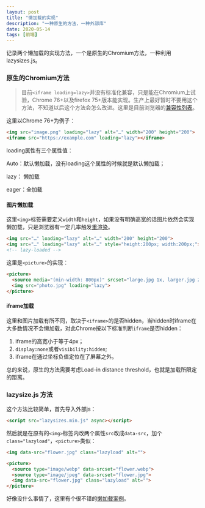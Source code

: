 ```yaml
---
layout: post
title: "懒加载的实现"
description: "一种原生的方法，一种外部库"
date: 2020-05-14
tags: [前端]
---
```


记录两个懒加载的实现方法，一个是原生的Chromium方法，一种利用lazysizes.js。

<!--more-->

### 原生的Chromium方法

> 目前```<iframe loading=lazy>```并没有标准化兼容，只是能在Chromium上试验，Chrome 76+以及firefox 75+版本能实现。生产上最好暂时不要用这个方法，不知道以后这个方法会怎么改进。这里是目前浏览器的[兼容性列表](https://developer.mozilla.org/en-US/docs/Web/HTML/Element/img#Browser_compatibility)。

这里以Chrome 76+为例子：

```html
<img src="image.png" loading="lazy" alt="…" width="200" height="200">
<iframe src="https://example.com" loading="lazy"></iframe>
```

loading属性有三个属性值：

Auto：默认懒加载，没有loading这个属性的时候就是默认懒加载；

lazy： 懒加载

eager：全加载

#### 图片懒加载

这里```<img>```标签需要定义```width```和```height```，如果没有明确高宽的话图片依然会实现懒加载，只是浏览器有一定几率触发[重渲染](https://www.youtube.com/watch?v=4-d_SoCHeWE)。

```html
<img src="…" loading="lazy" alt="…" width="200" height="200">
<img src="…" loading="lazy" alt="…" style="height:200px; width:200px;">
<!-- lazy-loaded -->
```

这里是```<picture>```的实现：

```html
<picture>
  <source media="(min-width: 800px)" srcset="large.jpg 1x, larger.jpg 2x">
  <img src="photo.jpg" loading="lazy">
</picture>
```

#### iframe加载

这里和图片加载有所不同，取决于```<iframe>```的是否hidden，当hidden时iframe在大多数情况不会懒加载，对此Chrome按以下标准判断```iframe```是否hidden：

1. iframe的高宽小于等于4px；
2. ```display:none```或者```visibility:hidden```;
3. iframe在通过坐标负值定位在了屏幕之外。



总的来说，原生的方法需要考虑Load-in distance threshold，也就是加载所限定的距离。



### lazysize.js 方法

这个方法比较简单，首先导入外部js：

```html
<script src="lazysizes.min.js" async></script>
```

然后就是在原有的```<img>```标签内改两个属性```src```改成```data-src```，加个```class="lazyload"```，```<picture>```类似：

```html
<img data-src="flower.jpg" class="lazyload" alt="">
```

```html
<picture>
  <source type="image/webp" data-srcset="flower.webp">
  <source type="image/jpeg" data-srcset="flower.jpg">
  <img data-src="flower.jpg" class="lazyload" alt="">
</picture>
```

好像没什么事情了，这里有个很不错的[懒加载案例](https://lazy-loading.firebaseapp.com/lazy_loading_native.html)。

